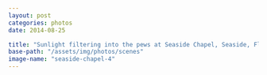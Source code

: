```yaml
---
layout: post
categories: photos
date: 2014-08-25

title: "Sunlight filtering into the pews at Seaside Chapel, Seaside, Florida"
base-path: "/assets/img/photos/scenes"
image-name: "seaside-chapel-4"
---
```

